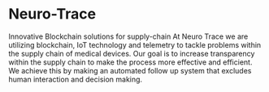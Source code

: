 # Neuro-Trace
Innovative Blockchain solutions for supply-chain
At Neuro Trace we are utilizing blockchain, IoT technology and telemetry to tackle problems within the supply chain of medical devices. 
Our goal is to increase transparency within the supply chain to make the process more effective and efficient. 
We achieve this by making an automated follow up system that excludes human interaction and decision making.
